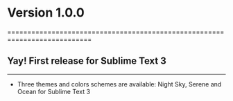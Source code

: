 # Version 1.0.0
===========================================================================

## Yay! First release for Sublime Text 3
-------------------

* Three themes and colors schemes are available: Night Sky, Serene and Ocean for Sublime Text 3
